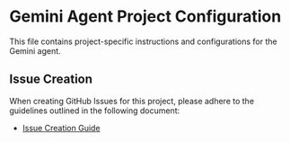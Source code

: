 # Gemini Agent Project Configuration

This file contains project-specific instructions and configurations for the Gemini agent.

## Issue Creation

When creating GitHub Issues for this project, please adhere to the guidelines outlined in the following document:

- [Issue Creation Guide](./docs/ISSUE_CREATION_GUIDE.md)
